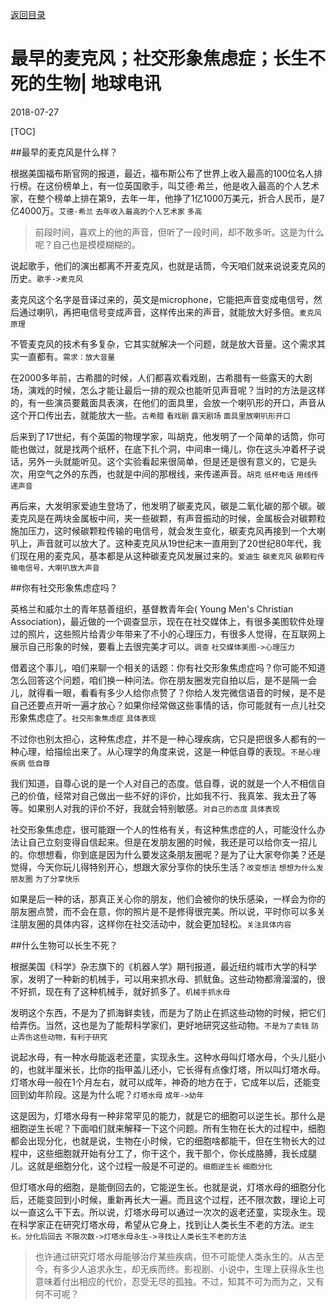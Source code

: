 [返回目录](../index.html)

# 最早的麦克风；社交形象焦虑症；长生不死的生物| 地球电讯

2018-07-27

[TOC]

##最早的麦克风是什么样？

根据美国福布斯官网的报道，最近，福布斯公布了世界上收入最高的100位名人排行榜。在这份榜单上，有一位英国歌手，叫艾德·希兰，他是收入最高的个人艺术家，在整个榜单上排在第9，去年一年，他挣了1亿1000万美元，折合人民币，是7亿4000万。`艾德·希兰` `去年收入最高的个人艺术家` `多高`

> 前段时间，喜欢上的他的声音，但听了一段时间，却不敢多听。这是为什么呢？自己也是模模糊糊的。

说起歌手，他们的演出都离不开麦克风，也就是话筒，今天咱们就来说说麦克风的历史。`歌手->麦克风`

麦克风这个名字是音译过来的，英文是microphone，它能把声音变成电信号，然后通过喇叭，再把电信号变成声音，这样传出来的声音，就能放大好多倍。`麦克风原理`

不管麦克风的技术有多复杂，它其实就解决一个问题，就是放大音量。这个需求其实一直都有。`需求：放大音量`

在2000多年前，古希腊的时候，人们都喜欢看戏剧，古希腊有一些露天的大剧场，演戏的时候，怎么才能让最后一排的观众也能听见声音呢？当时的方法是这样的，有一些演员要戴面具表演，在他们的面具里，会放一个喇叭形的开口，声音从这个开口传出去，就能放大一些。`古希腊` `看戏剧` `露天剧场` `面具里放喇叭形开口`

后来到了17世纪，有个英国的物理学家，叫胡克，他发明了一个简单的话筒，你可能也做过，就是找两个纸杯，在底下扎个洞，中间串一绳儿，你在这头冲着杯子说话，另外一头就能听见。这个实验看起来很简单，但是还是很有意义的，它是头次，用空气之外的东西，也就是中间的那根线，来传递声音。`胡克` `纸杯电话` `用线传递声音`

再后来，大发明家爱迪生登场了，他发明了碳麦克风，碳是二氧化碳的那个碳。碳麦克风是在两块金属板中间，夹一些碳颗，有声音振动的时候，金属板会对碳颗粒施加压力，这时候碳颗粒传输的电信号，就会发生变化，碳麦克风再接到一个大喇叭上，声音就可以放大了。这种麦克风从19世纪末一直用到了20世纪80年代，我们现在用的麦克风，基本都是从这种碳麦克风发展过来的。`爱迪生` `碳麦克风` `碳颗粒传输电信号，大喇叭放大声音`

##你有社交形象焦虑症吗？

英格兰和威尔土的青年慈善组织，基督教青年会( Young Men's Christian Association)，最近做的一个调查显示，现在在社交媒体上，有很多美图软件处理过的照片，这些照片给青少年带来了不小的心理压力，有很多人觉得，在互联网上展示自己形象的时候，要看上去很完美才可以。`调查` `社交媒体美图->心理压力`

借着这个事儿，咱们来聊一个相关的话题：你有社交形象焦虑症吗？你可能不知道怎么回答这个问题，咱们换一种问法。你在朋友圈发完自拍以后，是不是隔一会儿，就得看一眼，看看有多少人给你点赞了？你给人发完微信语音的时候，是不是自己还要点开听一遍才放心？如果你经常做这些事情的话，你可能就有一点儿社交形象焦虑症了。`社交形象焦虑症` `具体表现`

不过你也别太担心，这种焦虑症，并不是一种心理疾病，它只是把很多人都有的一种心理，给描绘出来了。从心理学的角度来说，这是一种低自尊的表现。`不是心理疾病` `低自尊`

我们知道，自尊心说的是一个人对自己的态度。低自尊，说的就是一个人不相信自己的价值，经常对自己做出一些不好的评价，比如我不行、我真笨、我太丑了等等。如果别人对我的评价不好，我就会特别敏感。`对自己的态度` `具体表现`

社交形象焦虑症，很可能跟一个人的性格有关，有这种焦虑症的人，可能没什么办法让自己立刻变得自信起来。但是在发朋友圈的时候，我还是可以给你支一招儿的。你想想看，你到底是因为什么要发这条朋友圈呢？是为了让大家夸你美？还是觉得，今天你玩儿得特别开心，想跟大家分享你的快乐生活？`改变想法` `想想为什么发朋友圈` `为了分享快乐`

如果是后一种的话，那真正关心你的朋友，他们会被你的快乐感染，一样会为你的朋友圈点赞，而不会在意，你的照片是不是修得很完美。所以说，平时你可以多关注朋友圈的具体内容，这样你在社交活动中，就会更加轻松。`关注具体内容`

##什么生物可以长生不死？

根据美国《科学》杂志旗下的《机器人学》期刊报道，最近纽约城市大学的科学家，发明了一种新的机械手，可以用来抓水母、抓鱿鱼。这些动物都滑溜溜的，很不好抓，现在有了这种机械手，就好抓多了。`机械手抓水母`

发明这个东西，不是为了抓海鲜卖钱，而是为了防止在抓这些动物的时候，把它们给弄伤。当然，这也是为了能帮科学家们，更好地研究这些动物。`不是为了卖钱` `防止弄伤这些动物，有利于研究`

说起水母，有一种水母能返老还童，实现永生。这种水母叫灯塔水母，个头儿挺小的，也就半厘米长，比你的指甲盖儿还小，它长得有点像灯塔，所以叫灯塔水母。灯塔水母一般在1个月左右，就可以成年，神奇的地方在于，它成年以后，还能变回到幼年阶段。这是为什么呢？`灯塔水母` `成年->幼年`

这是因为，灯塔水母有一种非常罕见的能力，就是它的细胞可以逆生长。那什么是细胞逆生长呢？下面咱们就来解释一下这个问题。所有生物在长大的过程中，细胞都会出现分化，也就是说，生物在小时候，它的细胞啥都能干，但在生物长大的过程中，这些细胞就开始有分工了，你干这个，我干那个，你长成胳膊，我长成腿儿。这就是细胞分化，这个过程一般是不可逆的。`细胞逆生长` `细胞分化`

但灯塔水母的细胞，是能倒回去的，它能逆生长。也就是说，灯塔水母的细胞分化后，还能变回到小时候，重新再长大一遍。而且这个过程，还不限次数，理论上可以一直这么干下去。所以说，灯塔水母可以通过一次次的返老还童，实现永生。现在科学家正在研究灯塔水母，希望从它身上，找到让人类长生不老的方法。`逆生长。分化后回去` `不限次数->灯塔水母永生->寻找让人类长生不老的方法`

>也许通过研究灯塔水母能够治疗某些疾病，但不可能使人类永生的。从古至今，有多少人追求永生，却无疾而终。影视剧、小说中，生理上获得永生也意味着付出相应的代价，忍受无尽的孤独。不过，知其不可为而为之，又有何不可呢？